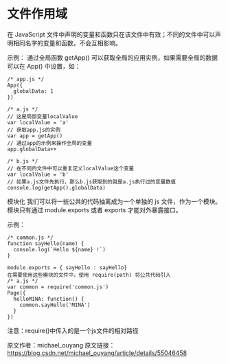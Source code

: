 # 文件作用域
在 JavaScript 文件中声明的变量和函数只在该文件中有效；不同的文件中可以声明相同名字的变量和函数，不会互相影响。

示例：
通过全局函数 getApp() 可以获取全局的应用实例，如果需要全局的数据可以在 App() 中设置，如：
```
/* app.js */
App({
  globalData: 1
})
```
```
/* a.js */
// 这是局部变量localValue
var localValue = 'a'
// 获取app.js的实例
var app = getApp()
// 通过app的示例来操作全局的变量
app.globalData++
```
```
/* b.js */
// 在不同的文件中可以重复定义localValue这个变量
var localValue = 'b'
// 如果a.js文件先执行，那么b.js获取到的就是a.js执行过的变量数值
console.log(getApp().globalData)
```
模块化
我们可以将一些公共的代码抽离成为一个单独的 js 文件，作为一个模块。模块只有通过 module.exports 或者 exports 才能对外暴露接口。

示例：
```
/* common.js */
function sayHello(name) {
  console.log(`Hello ${name} !`)
}
 ```
```
module.exports = { sayHello : sayHello}
在需要使用这些模块的文件中，使用 require(path) 将公共代码引入
/* a.js */
var common = require('common.js')
Page({
  helloMINA: function() {
    common.sayHello('MINA')
  }
})
```

注意：require()中传入的是一个js文件的相对路径

原文作者：michael_ouyang
原文链接：https://blog.csdn.net/michael_ouyang/article/details/55046458
